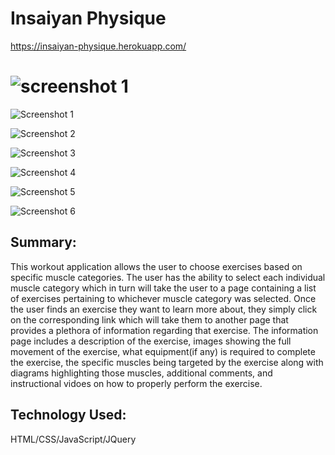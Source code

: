 # Insaiyan Physique

https://insaiyan-physique.herokuapp.com/

![screenshot 1](https://github.com/JoshingYou1/workout-app-capstone/blob/master/app_screenshots/ss_blue_goku.png)
=======
![Screenshot 1](https://github.com/JoshingYou1/workout-app-capstone/blob/master/app_screenshots/app_homepage.jpg)

![Screenshot 2](https://github.com/JoshingYou1/workout-app-capstone/blob/master/app_screenshots/app_muscle_category_page.jpg)

![Screenshot 3](https://github.com/JoshingYou1/workout-app-capstone/blob/master/app_screenshots/app_exercise_list_page.jpg)

![Screenshot 4](https://github.com/JoshingYou1/workout-app-capstone/blob/master/app_screenshots/app_exercise_info_page_1.jpg)

![Screenshot 5](https://github.com/JoshingYou1/workout-app-capstone/blob/master/app_screenshots/app_exercise_info_page_2.jpg)

![Screenshot 6](https://github.com/JoshingYou1/workout-app-capstone/blob/master/app_screenshots/app_exercise_info_page_3.jpg)

## Summary:

This workout application allows the user to choose exercises based on specific muscle categories. The user has the ability to select each individual muscle category which in turn will take the user to a page containing a list of exercises pertaining to whichever muscle category was selected. Once the user finds an exercise they want to learn more about, they simply click on the corresponding link which will take them to another page that provides a plethora of information regarding that exercise. The information page includes a description of the exercise, images showing the full movement of the exercise, what equipment(if any) is required to complete the exercise, the specific muscles being targeted by the exercise along with diagrams highlighting those muscles, additional comments, and instructional vidoes on how to properly perform the exercise.

## Technology Used:

HTML/CSS/JavaScript/JQuery



